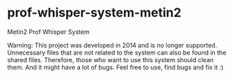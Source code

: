 # prof-whisper-system-metin2
 Metin2 Prof Whisper System

Warning: This project was developed in 2014 and is no longer supported. 
Unnecessary files that are not related to the system can also be found in the shared files. 
Therefore, those who want to use this system should clean them. 
And it might have a lot of bugs. Feel free to use, find bugs and fix it :)